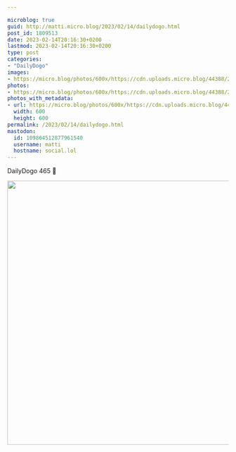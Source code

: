 ```yaml
---

microblog: true
guid: http://matti.micro.blog/2023/02/14/dailydogo.html
post_id: 1809513
date: 2023-02-14T20:16:30+0200
lastmod: 2023-02-14T20:16:30+0200
type: post
categories:
- "DailyDogo"
images:
- https://micro.blog/photos/600x/https://cdn.uploads.micro.blog/44388/2023/c702bfef2f.jpg
photos:
- https://micro.blog/photos/600x/https://cdn.uploads.micro.blog/44388/2023/c702bfef2f.jpg
photos_with_metadata:
- url: https://micro.blog/photos/600x/https://cdn.uploads.micro.blog/44388/2023/c702bfef2f.jpg
  width: 600
  height: 600
permalink: /2023/02/14/dailydogo.html
mastodon:
  id: 109864512877961540
  username: matti
  hostname: social.lol
---
```

DailyDogo 465 🐶

<img src="https://micro.blog/photos/600x/https://blog.martin-haehnel.de/uploads/2023/c702bfef2f.jpg" width="600" height="600" alt="" />
